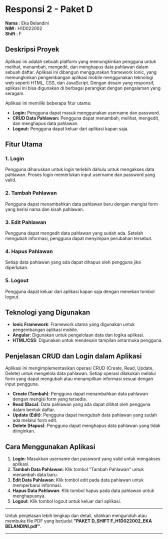 # Responsi 2 - Paket D

**Nama**  : Eka Belandini  
**NIM**   : H1D022002  
**Shift** : F

## Deskripsi Proyek

Aplikasi ini adalah sebuah platform yang memungkinkan pengguna untuk melihat, menambah, mengedit, dan menghapus data pahlawan dalam sebuah daftar. Aplikasi ini dibangun menggunakan framework Ionic, yang memungkinkan pengembangan aplikasi mobile menggunakan teknologi web seperti HTML, CSS, dan JavaScript. Dengan desain yang responsif, aplikasi ini bisa digunakan di berbagai perangkat dengan pengalaman yang seragam.

Aplikasi ini memiliki beberapa fitur utama:
- **Login:** Pengguna dapat masuk menggunakan username dan password.
- **CRUD Data Pahlawan:** Pengguna dapat menambah, melihat, mengedit, dan menghapus data pahlawan.
- **Logout:** Pengguna dapat keluar dari aplikasi kapan saja.
  
## Fitur Utama

### 1. **Login**
   Pengguna diharuskan untuk login terlebih dahulu untuk mengakses data pahlawan. Proses login memerlukan input username dan password yang valid.

### 2. **Tambah Pahlawan**
   Pengguna dapat menambahkan data pahlawan baru dengan mengisi form yang berisi nama dan kisah pahlawan.

### 3. **Edit Pahlawan**
   Pengguna dapat mengedit data pahlawan yang sudah ada. Setelah mengubah informasi, pengguna dapat menyimpan perubahan tersebut.

### 4. **Hapus Pahlawan**
   Setiap data pahlawan yang ada dapat dihapus oleh pengguna jika diperlukan.

### 5. **Logout**
   Pengguna dapat keluar dari aplikasi kapan saja dengan menekan tombol logout.

## Teknologi yang Digunakan

- **Ionic Framework**: Framework utama yang digunakan untuk pengembangan aplikasi mobile.
- **Angular**: Digunakan untuk pengelolaan data dan logika aplikasi.
- **HTML/CSS**: Digunakan untuk mendesain tampilan antarmuka pengguna.

## Penjelasan CRUD dan Login dalam Aplikasi

Aplikasi ini mengimplementasikan operasi CRUD (Create, Read, Update, Delete) untuk mengelola data pahlawan. Setiap operasi dilakukan melalui form yang dapat mengubah atau menampilkan informasi sesuai dengan input pengguna.

- **Create (Tambah)**: Pengguna dapat menambahkan data pahlawan dengan mengisi form yang tersedia.
- **Read (Baca)**: Data pahlawan yang ada dapat dilihat oleh pengguna dalam bentuk daftar.
- **Update (Edit)**: Pengguna dapat mengubah data pahlawan yang sudah ada melalui form edit.
- **Delete (Hapus)**: Pengguna dapat menghapus data pahlawan yang tidak diinginkan.

## Cara Menggunakan Aplikasi

1. **Login**: Masukkan username dan password yang valid untuk mengakses aplikasi.
2. **Tambah Data Pahlawan**: Klik tombol "Tambah Pahlawan" untuk menambah data baru.
3. **Edit Data Pahlawan**: Klik tombol edit pada data pahlawan untuk memperbarui informasi.
4. **Hapus Data Pahlawan**: Klik tombol hapus pada data pahlawan untuk menghapusnya.
5. **Logout**: Klik tombol logout untuk keluar dari aplikasi.

---

Untuk penjelasan lebih lengkap dan detail, silahkan mengunduh atau membuka file PDF yang berjudul **"PAKET D_SHIFT F_H1D022002_EKA BELANDINI.pdf"**.

---

